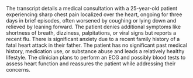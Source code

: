 The transcript details a medical consultation with a 25-year-old patient experiencing sharp chest pain localized over the heart, ongoing for three days in brief episodes, often worsened by coughing or lying down and relieved by leaning forward. The patient denies additional symptoms like shortness of breath, dizziness, palpitations, or viral signs but reports a recent flu. There is significant anxiety due to a recent family history of a fatal heart attack in their father. The patient has no significant past medical history, medication use, or substance abuse and leads a relatively healthy lifestyle. The clinician plans to perform an ECG and possibly blood tests to assess heart function and reassures the patient while addressing their concerns.